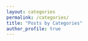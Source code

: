 ```yaml
---
layout: categories
permalink: /categories/
title: "Posts by Categories"
author_profile: true
---
```

